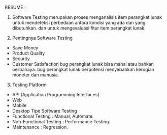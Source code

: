 RESUME : 

1. Software Testing merupakan proses menganalisis item perangkat lunak untuk mendeteksi perbedaan antara kondisi yang ada dan yang dibutuhkan. dan untuk mengevaluasi fitur item perangkat lunak.

2. Pentingnya Software Testing 
- Save Money
- Product Quality
- Security
- Customer Satisfaction
bug perangkat lunak bisa mahal atau bahkan berbahaya. bug perangkat lunak berpotensi menyebabkan kerugian moneter dan manusia.

3. Testing Platform
- API (Application Programming Interfaces)
- Web
- Mobile
- Desktop
Tipe Software Testing 
- Functional Testing : Manual, Automate.
- Non-Functional Testing : Performance Testing.
- Maintenance : Regression.
